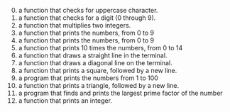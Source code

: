 0. a function that checks for uppercase character.
1. a function that checks for a digit (0 through 9).
2. a function that multiplies two integers.
3. a function that prints the numbers, from 0 to 9
4. a function that prints the numbers, from 0 to 9
5. a function that prints 10 times the numbers, from 0 to 14
6. a function that draws a straight line in the terminal.
7. a function that draws a diagonal line on the terminal.
8. a function that prints a square, followed by a new line.
9. a program that prints the numbers from 1 to 100
10. a function that prints a triangle, followed by a new line.
11. a program that finds and prints the largest prime factor of the number 
12. a function that prints an integer.
